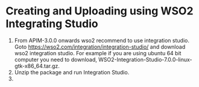 # Creating and Uploading using WSO2 Integrating Studio


1.  From APIM-3.0.0 onwards wso2 recommend to use integration studio.
Goto https://wso2.com/integration/integration-studio/  and download wso2 integration studio.
For example if you are using ubuntu 64 bit computer you need to download, WSO2-Integration-Studio-7.0.0-linux-gtk-x86_64.tar.gz.
2.  Unzip the package and run Integration Studio.
3.  

